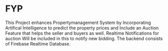 # FYP
This Project enhances Propertymanagement System by Incorporating Artifical Intelligence to predict the property prices and Include an Auction Feature that helps the seller and buyers as well. Realtime Notifications for auction Will be included in this to notify new bidding. The backend consists of Firebase Realtime Database.
